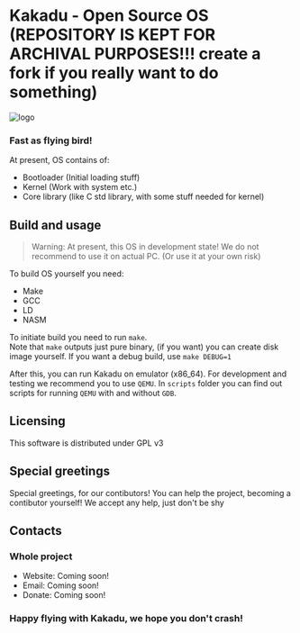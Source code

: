 # Kakadu - Open Source OS (REPOSITORY IS KEPT FOR ARCHIVAL PURPOSES!!! create a fork if you really want to do something)
![logo](https://i.ibb.co/dprhHhj/rsz-1rsz-11logo.png "Logo")
### Fast as flying bird!

At present, OS contains of:
- Bootloader (Initial loading stuff)
- Kernel (Work with system etc.)
- Core library (like C std library, with some stuff needed for kernel)

## Build and usage
> Warning: At present, this OS in development state! We do not recommend to use it on actual PC. (Or use it at your own risk)

To build OS yourself you need:
- Make
- GCC
- LD
- NASM

To initiate build you need to run `make`.  
Note that `make` outputs just pure binary, (if you want) you can create disk image yourself.
If you want a debug build, use `make DEBUG=1`

After this, you can run Kakadu on emulator (x86_64). For development and testing we recommend you to use `QEMU`. In `scripts` folder you can find out scripts for running `QEMU` with and without `GDB`.

## Licensing
This software is distributed under GPL v3

## Special greetings
Special greetings, for our contibutors! You can help the project, becoming a contibutor yourself! We accept any help, just don't be shy

## Contacts
### Whole project
- Website: Coming soon!
- Email: Coming soon!
- Donate: Coming soon!

### Happy flying with Kakadu, we hope you don't crash!
